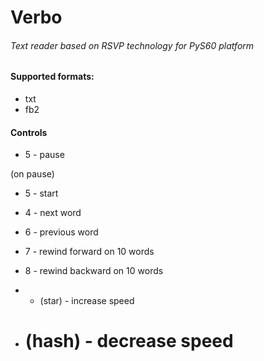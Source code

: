 # Verbo
###### Text reader based on RSVP technology for PyS60 platform

#### Supported formats:
- txt
- fb2

#### Controls
- 5 - pause

(on pause)
- 5 - start

- 4 - next word
- 6 - previous word
- 7 - rewind forward on 10 words
- 8 - rewind backward on 10 words

- * (star) - increase speed
- # (hash) - decrease speed